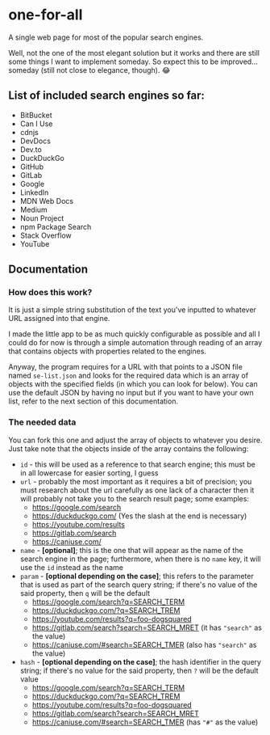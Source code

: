 # one-for-all
A single web page for most of the popular search engines.

Well, not the one of the most elegant solution but it works and there are still some things I want to implement someday. So expect this to be improved... someday (still not close to elegance, though). 😂
## List of included search engines so far:
- BitBucket
- Can I Use
- cdnjs
- DevDocs
- Dev.to
- DuckDuckGo
- GitHub
- GitLab
- Google
- LinkedIn
- MDN Web Docs
- Medium
- Noun Project
- npm Package Search
- Stack Overflow
- YouTube

## Documentation
### How does this work?
It is just a simple string substitution of the text you've inputted to whatever URL assigned into that engine.

I made the little app to be as much quickly configurable as possible and all I could do for now is through a simple automation through reading of an array that contains objects with properties related to the engines.

Anyway, the program requires for a URL with that points to a JSON file named `se-list.json` and looks for the required data which is an array of objects with the specified fields (in which you can look for below). You can use the default JSON by having no input but if you want to have your own list, refer to the next section of this documentation.

### The needed data
You can fork this one and adjust the array of objects to whatever you desire. Just take note that the objects inside of the array contains the following:
- `id` - this will be used as a reference to that search engine; this must be in all lowercase for easier sorting, I guess
- `url` - probably the most important as it requires a bit of precision; you must research about the url carefully as one lack of a character then it will probably not take you to the search result page; some examples:
    - https://google.com/search
    - https://duckduckgo.com/ (Yes the slash at the end is necessary)
    - https://youtube.com/results
    - https://gitlab.com/search
    - https://caniuse.com/
- `name` - **[optional]**; this is the one that will appear as the name of the search engine in the page; furthermore, when there is no `name` key, it will use the `id` instead as the name
- `param` - **[optional depending on the case]**; this refers to the parameter that is used as part of the search query string; if there's no value of the said property, then `q` will be the default
    - https://google.com/search?q=SEARCH_TERM
    - https://duckduckgo.com/?q=SEARCH_TREM
    - https://youtube.com/results?q=foo-dogsquared
    - https://gitlab.com/search?search=SEARCH_MRET (it has `"search"` as the value)
    - https://caniuse.com/#search=SEARCH_TMER (also has `"search"` as the value)
- `hash` - **[optional depending on the case]**; the hash identifier in the query string; if there's no value for the said property, then `?` will be the default value
    - https://google.com/search?q=SEARCH_TERM
    - https://duckduckgo.com/?q=SEARCH_TREM
    - https://youtube.com/results?q=foo-dogsquared
    - https://gitlab.com/search?search=SEARCH_MRET 
    - https://caniuse.com/#search=SEARCH_TMER (has `"#"` as the value)